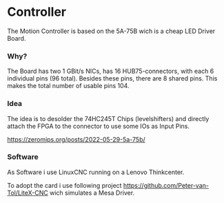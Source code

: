 # Controller

The Motion Controller is based on the 5A-75B wich is a cheap LED Driver Board.

### Why?

The Board has two 1 GBit/s NICs, has 16 HUB75-connectors, with each 6 individual pins (96 total). Besides these pins, there are 8 shared pins. This makes the total number of usable pins 104.

### Idea

The idea is to desolder the 74HC245T Chips (levelshifters) and directly attach the FPGA to the connector to use some IOs as Input Pins. 

https://zeromips.org/posts/2022-05-29-5a-75b/

### Software
As Software i use LinuxCNC running on a Lenovo Thinkcenter.

To adopt the card i use following project https://github.com/Peter-van-Tol/LiteX-CNC wich simulates a Mesa Driver.
